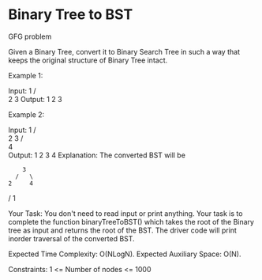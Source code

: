# Binary Tree to BST
GFG problem

Given a Binary Tree, convert it to Binary Search Tree in such a way that keeps the original structure of Binary Tree intact.
 

Example 1:

Input:
      1
    /   \
   2     3
Output: 1 2 3

Example 2:

Input:
          1
       /    \
     2       3
   /        
 4       
Output: 1 2 3 4
Explanation:
The converted BST will be

        3
      /   \
    2     4
  /
 1
 

Your Task:
You don't need to read input or print anything. Your task is to complete the function binaryTreeToBST() which takes the root of the Binary tree as input and returns the root of the BST. The driver code will print inorder traversal of the converted BST.


Expected Time Complexity: O(NLogN).
Expected Auxiliary Space: O(N).


Constraints:
1 <= Number of nodes <= 1000